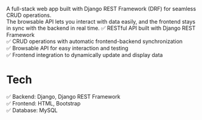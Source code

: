 A full-stack web app built with Django REST Framework (DRF) for seamless CRUD operations.<br/> The browsable API lets you interact with data easily, and the frontend stays in sync with the backend in real time.
✅ RESTful API built with Django REST Framework<br/>
✅ CRUD operations with automatic frontend-backend synchronization<br/>
✅ Browsable API for easy interaction and testing<br/>
✅ Frontend integration to dynamically update and display data<br/>

# Tech
✅ Backend: Django, Django REST Framework<br/>
✅ Frontend: HTML, Bootstrap<br/>
✅ Database: MySQL<br/>
